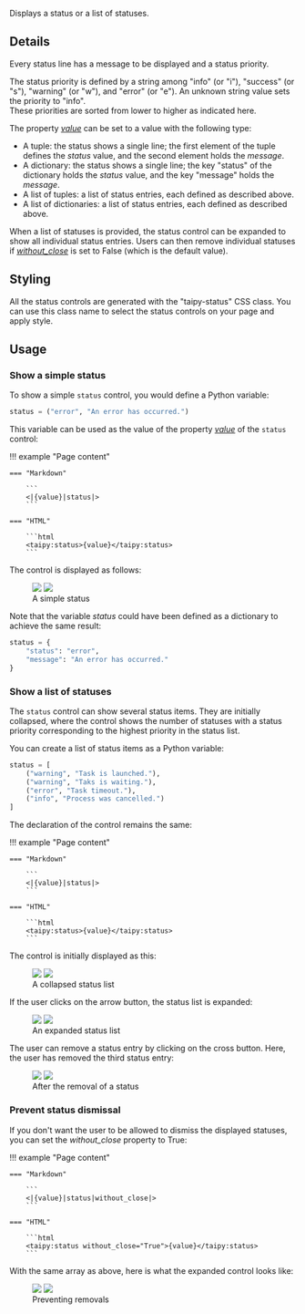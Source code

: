 Displays a status or a list of statuses.

## Details

Every status line has a message to be displayed and a status priority.

The status priority is defined by a string among "info" (or "i"), "success" (or "s"), "warning" (or "w"), and
"error" (or "e"). An unknown string value sets the priority to "info".<br/>
These priorities are sorted from lower to higher as indicated here.

The property [*value*](#p-value) can be set to a value with the following type:

- A tuple: the status shows a single line; the first element of the tuple defines the *status* value, and the second
  element holds the *message*.
- A dictionary: the status shows a single line; the key "status" of the dictionary holds the *status* value, and the
  key "message" holds the *message*.
- A list of tuples: a list of status entries, each defined as described above.
- A list of dictionaries: a list of status entries, each defined as described above.

When a list of statuses is provided, the status control can be expanded to show all individual
status entries. Users can then remove individual statuses if [*without_close*](#p-without_close)
is set to False (which is the default value).

## Styling

All the status controls are generated with the "taipy-status" CSS class. You can use this class
name to select the status controls on your page and apply style.

## Usage

### Show a simple status

To show a simple `status` control, you would define a Python variable:

```py
status = ("error", "An error has occurred.")
```

This variable can be used as the value of the property [*value*](#p-value) of
the `status` control:

!!! example "Page content"

    === "Markdown"

        ```
        <|{value}|status|>
        ```
  
    === "HTML"

        ```html
        <taipy:status>{value}</taipy:status>
        ```

The control is displayed as follows:
<figure>
    <img src="../status-basic-d.png" class="visible-dark" />
    <img src="../status-basic-l.png" class="visible-light"/>
    <figcaption>A simple status</figcaption>
</figure>

Note that the variable *status* could have been defined as a dictionary to achieve the
same result:

```py
status = {
    "status": "error",
    "message": "An error has occurred."
}
```

### Show a list of statuses

The `status` control can show several status items. They are initially collapsed, where the
control shows the number of statuses with a status priority corresponding to the highest priority
in the status list.

You can create a list of status items as a Python variable:

```py
status = [
    ("warning", "Task is launched."),
    ("warning", "Taks is waiting."),
    ("error", "Task timeout."),
    ("info", "Process was cancelled.")
]
```

The declaration of the control remains the same:

!!! example "Page content"

    === "Markdown"

        ```
        <|{value}|status|>
        ```
  
    === "HTML"

        ```html
        <taipy:status>{value}</taipy:status>
        ```

The control is initially displayed as this:
<figure>
    <img src="../status-multiple1-d.png" class="visible-dark" />
    <img src="../status-multiple1-l.png" class="visible-light"/>
    <figcaption>A collapsed status list</figcaption>
</figure>

If the user clicks on the arrow button, the status list is expanded:
<figure>
    <img src="../status-multiple2-d.png" class="visible-dark" />
    <img src="../status-multiple2-l.png" class="visible-light"/>
    <figcaption>An expanded status list</figcaption>
</figure>

The user can remove a status entry by clicking on the cross button. Here, the user
has removed the third status entry:
<figure>
    <img src="../status-multiple3-d.png" class="visible-dark" />
    <img src="../status-multiple3-l.png" class="visible-light"/>
    <figcaption>After the removal of a status</figcaption>
</figure>

### Prevent status dismissal

If you don't want the user to be allowed to dismiss the displayed statuses, you can set the *without_close* property to True:

!!! example "Page content"

    === "Markdown"

        ```
        <|{value}|status|without_close|>
        ```
  
    === "HTML"

        ```html
        <taipy:status without_close="True">{value}</taipy:status>
        ```

With the same array as above, here is what the expanded control looks like:
<figure>
    <img src="../status-multiple4-d.png" class="visible-dark" />
    <img src="../status-multiple4-l.png" class="visible-light"/>
    <figcaption>Preventing removals</figcaption>
</figure>
